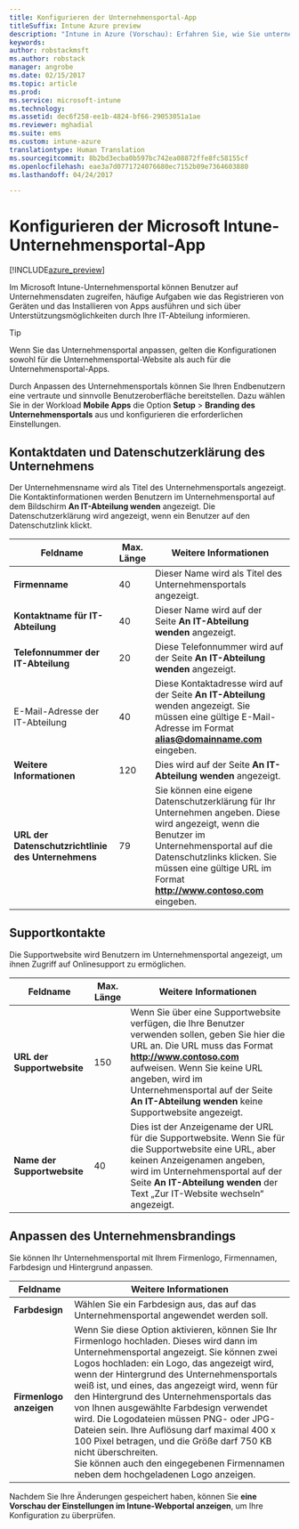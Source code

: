 ```yaml
---
title: Konfigurieren der Unternehmensportal-App
titleSuffix: Intune Azure preview
description: "Intune in Azure (Vorschau): Erfahren Sie, wie Sie unternehmensspezifisches Branding auf die Intune-Unternehmensportal-App anwenden können. "
keywords: 
author: robstackmsft
ms.author: robstack
manager: angrobe
ms.date: 02/15/2017
ms.topic: article
ms.prod: 
ms.service: microsoft-intune
ms.technology: 
ms.assetid: dec6f258-ee1b-4824-bf66-29053051a1ae
ms.reviewer: mghadial
ms.suite: ems
ms.custom: intune-azure
translationtype: Human Translation
ms.sourcegitcommit: 8b2bd3ecba0b597bc742ea08872ffe8fc58155cf
ms.openlocfilehash: eae3a7d0771724076680ec7152b09e7364603880
ms.lasthandoff: 04/24/2017

---
```


# <a name="how-to-configure-the-microsoft-intune-company-portal-app"></a>Konfigurieren der Microsoft Intune-Unternehmensportal-App

[!INCLUDE[azure_preview](../includes/azure_preview.md)]

Im Microsoft Intune-Unternehmensportal können Benutzer auf Unternehmensdaten zugreifen, häufige Aufgaben wie das Registrieren von Geräten und das Installieren von Apps ausführen und sich über Unterstützungsmöglichkeiten durch Ihre IT-Abteilung informieren.

> [!Tip]
> Wenn Sie das Unternehmensportal anpassen, gelten die Konfigurationen sowohl für die Unternehmensportal-Website als auch für die Unternehmensportal-Apps.

Durch Anpassen des Unternehmensportals können Sie Ihren Endbenutzern eine vertraute und sinnvolle Benutzeroberfläche bereitstellen. Dazu wählen Sie in der Workload **Mobile Apps** die Option **Setup** > **Branding des Unternehmensportals** aus und konfigurieren die erforderlichen Einstellungen.

## <a name="company-contact-information-and-privacy-statement"></a>Kontaktdaten und Datenschutzerklärung des Unternehmens
Der Unternehmensname wird als Titel des Unternehmensportals angezeigt. Die Kontaktinformationen werden Benutzern im Unternehmensportal auf dem Bildschirm **An IT-Abteilung wenden** angezeigt. Die Datenschutzerklärung wird angezeigt, wenn ein Benutzer auf den Datenschutzlink klickt.


|Feldname|Max. Länge|Weitere Informationen|
|-|-|-|
|**Firmenname**|40|Dieser Name wird als Titel des Unternehmensportals angezeigt.|
|**Kontaktname für IT-Abteilung**|40|Dieser Name wird auf der Seite **An IT-Abteilung wenden** angezeigt.|
|**Telefonnummer der IT-Abteilung**|20|Diese Telefonnummer wird auf der Seite **An IT-Abteilung wenden** angezeigt.|
|E-Mail-Adresse der IT-Abteilung|40|Diese Kontaktadresse wird auf der Seite **An IT-Abteilung** wenden angezeigt. Sie müssen eine gültige E-Mail-Adresse im Format **alias@domainname.com** eingeben.|
|**Weitere Informationen**|120|Dies wird auf der Seite **An IT-Abteilung wenden** angezeigt.|
|**URL der Datenschutzrichtlinie des Unternehmens**|79|Sie können eine eigene Datenschutzerklärung für Ihr Unternehmen angeben. Diese wird angezeigt, wenn die Benutzer im Unternehmensportal auf die Datenschutzlinks klicken. Sie müssen eine gültige URL im Format **http://www.contoso.com** eingeben.|

## <a name="support-contacts"></a>Supportkontakte
Die Supportwebsite wird Benutzern im Unternehmensportal angezeigt, um ihnen Zugriff auf Onlinesupport zu ermöglichen.



|Feldname|Max. Länge|Weitere Informationen|
|-|-|-|
|**URL der Supportwebsite**|150|Wenn Sie über eine Supportwebsite verfügen, die Ihre Benutzer verwenden sollen, geben Sie hier die URL an. Die URL muss das Format **http://www.contoso.com** aufweisen. Wenn Sie keine URL angeben, wird im Unternehmensportal auf der Seite **An IT-Abteilung wenden** keine Supportwebsite angezeigt.|
|**Name der Supportwebsite**|40|Dies ist der Anzeigename der URL für die Supportwebsite. Wenn Sie für die Supportwebsite eine URL, aber keinen Anzeigenamen angeben, wird im Unternehmensportal auf der Seite **An IT-Abteilung wenden** der Text „Zur IT-Website wechseln“ angezeigt.

## <a name="company-branding-customization"></a>Anpassen des Unternehmensbrandings
Sie können Ihr Unternehmensportal mit Ihrem Firmenlogo, Firmennamen, Farbdesign und Hintergrund anpassen.



|Feldname|Weitere Informationen|
|-|-|
|**Farbdesign**|Wählen Sie ein Farbdesign aus, das auf das Unternehmensportal angewendet werden soll.|
|**Firmenlogo anzeigen**|Wenn Sie diese Option aktivieren, können Sie Ihr Firmenlogo hochladen. Dieses wird dann im Unternehmensportal angezeigt. Sie können zwei Logos hochladen: ein Logo, das angezeigt wird, wenn der Hintergrund des Unternehmensportals weiß ist, und eines, das angezeigt wird, wenn für den Hintergrund des Unternehmensportals das von Ihnen ausgewählte Farbdesign verwendet wird. Die Logodateien müssen PNG- oder JPG-Dateien sein. Ihre Auflösung darf maximal 400 x 100 Pixel betragen, und die Größe darf 750 KB nicht überschreiten.<br>Sie können auch den eingegebenen Firmennamen neben dem hochgeladenen Logo anzeigen.|

Nachdem Sie Ihre Änderungen gespeichert haben, können Sie **eine Vorschau der Einstellungen im Intune-Webportal anzeigen**, um Ihre Konfiguration zu überprüfen.

